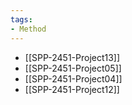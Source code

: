 ```yaml
---
tags: 
- Method
---
```

- [[SPP-2451-Project13]]
- [[SPP-2451-Project05]]
- [[SPP-2451-Project04]]
- [[SPP-2451-Project12]]
